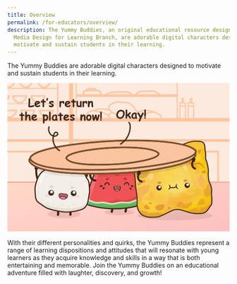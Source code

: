 ```yaml
---
title: Overview
permalink: /for-educators/overview/
description: The Yummy Buddies, an original educational resource designed by the
  Media Design for Learning Branch, are adorable digital characters designed to
  motivate and sustain students in their learning.
---
```

The Yummy Buddies are adorable digital characters designed to motivate and sustain students in their learning. 

![return plates](/images/Characters/educator_why.jpg)

With their different personalities and quirks, the Yummy Buddies represent a range of learning dispositions and attitudes that will resonate with young learners as they acquire knowledge and skills in a way that is both entertaining and memorable. Join the Yummy Buddies on an educational adventure filled with laughter, discovery, and growth!